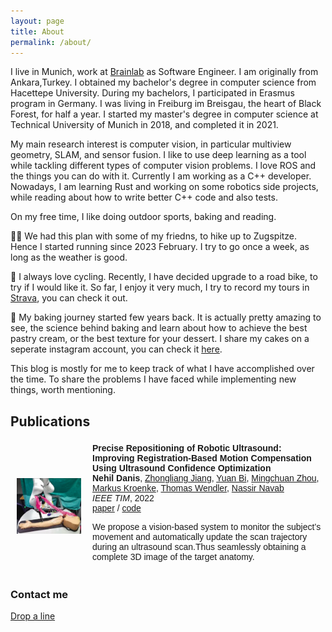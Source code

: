 ```yaml
---
layout: page
title: About
permalink: /about/
---
```


I live in Munich, work at [Brainlab](https://www.brainlab.com/) as Software Engineer. I am originally from Ankara,Turkey. I obtained my bachelor's degree in computer science from Hacettepe University. During my bachelors, I participated in Erasmus program in Germany. I was living in Freiburg im Breisgau, the heart of Black Forest, for half a year. I started my master's degree in computer science at Technical University of Munich in 2018, and completed it in 2021.

My main research interest is computer vision, in particular multiview geometry, SLAM, and sensor fusion. I like to use deep learning as a tool while tackling different types of computer vision problems. I love ROS and the things you can do with it. Currently I am working as a C++ developer. Nowadays, I am learning Rust and working on some robotics side projects, while reading about how to write better C++ code and also tests.

On my free time, I like doing outdoor sports, baking and reading.

🏃‍♀️ We had this plan with some of my friedns, to hike up to Zugspitze. Hence I started running since 2023 February. I try to go once a week, as long as the weather is good. 

🚴 I always love cycling. Recently, I have decided upgrade to a road bike, to try if I would like it. So far, I enjoy it very much, I try to record my tours in [Strava](https://www.strava.com/athletes/61483302), you can check it out.

🎂 My baking journey started few years back. It is actually pretty amazing to see, the science behind baking and learn about how to achieve the best pastry cream, or the best texture for your dessert. I share my cakes on a seperate instagram account, you can check it [here](https://www.instagram.com/nehilbakes/).

This blog is mostly for me to keep track of what I have accomplished over the time. To share the problems I have faced while implementing new things, worth mentioning. 

## Publications

<table width="100%" style="font-family:open-sans,sans-serif;border:0px;border-spacing:0px;border-collapse:separate;margin-right:auto;margin-left:auto;
          " align="middle" border="0" cellspacing="0" cellpadding="0">
    <tbody>
        <tr>
            <td style="padding:10px;width:25%;vertical-align:middle"><img src="images/animatedGIF.gif" width="97%" style="border-style: none"></td>
            <td style="padding:5px;width:75%;vertical-align:middle">
                <b><span class="papertitle">Precise Repositioning of Robotic Ultrasound: Improving Registration-Based Motion Compensation Using Ultrasound Confidence Optimization</span></b>
                <br>
                <b>Nehil Danis</b>, 
                <a href="https://scholar.google.com/citations?user=X41OzcYAAAAJ&hl=en&oi=sra">Zhongliang Jiang</a>, 
                <a href="https://scholar.google.com/citations?user=pbiNrskAAAAJ&hl=en&oi=sra">Yuan Bi</a>, 
                <a href="https://scholar.google.com/citations?user=DdMIRNUAAAAJ&hl=en&oi=sra">Mingchuan Zhou</a>,
                <a href="https://ieeexplore.ieee.org/author/37089524775">Markus Kroenke</a>,
                <a href="https://scholar.google.com/citations?user=oWz_8N8AAAAJ&hl=en">Thomas Wendler</a>,
                <a href="https://scholar.google.com/citations?user=kzoVUPYAAAAJ&hl=en">Nassir Navab</a>
                <br>
                <em>IEEE TIM</em>, 2022
                <br>
                <a href="https://arxiv.org/abs/2208.05383">paper</a> /
                <a href="https://github.com/NehilDanis/markerless_motion_capture_for_RUSS"> code</a> 
                <p> We propose a vision-based system
                to monitor the subject’s movement and automatically update
                the scan trajectory during an ultrasound scan.Thus seamlessly obtaining a complete 3D
                image of the target anatomy. </p>
            </td>
        </tr>
    </tbody>
</table>


### Contact me

[Drop a line](mailto:nehildanis@gmail.com)
